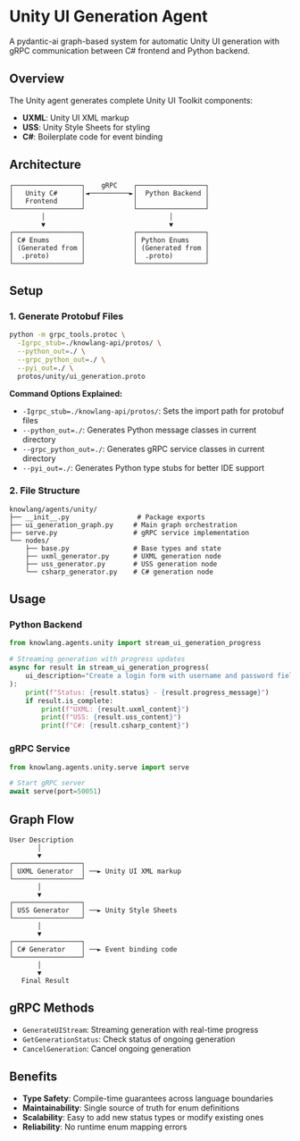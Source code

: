 # Unity UI Generation Agent

A pydantic-ai graph-based system for automatic Unity UI generation with gRPC communication between C# frontend and Python backend.

## Overview

The Unity agent generates complete Unity UI Toolkit components:
- **UXML**: Unity UI XML markup
- **USS**: Unity Style Sheets for styling
- **C#**: Boilerplate code for event binding

## Architecture

```
┌─────────────────┐    gRPC    ┌─────────────────┐
│   Unity C#      │◄──────────►│  Python Backend │
│   Frontend      │            │                 │
└─────────────────┘            └─────────────────┘
        │                               │
        ▼                               ▼
┌─────────────────┐            ┌─────────────────┐
│ C# Enums        │            │ Python Enums    │
│ (Generated from │            │ (Generated from │
│  .proto)        │            │  .proto)        │
└─────────────────┘            └─────────────────┘
```

## Setup

### 1. Generate Protobuf Files

```bash
python -m grpc_tools.protoc \
  -Igrpc_stub=./knowlang-api/protos/ \
  --python_out=./ \
  --grpc_python_out=./ \
  --pyi_out=./ \
  protos/unity/ui_generation.proto
```

**Command Options Explained:**
- `-Igrpc_stub=./knowlang-api/protos/`: Sets the import path for protobuf files
- `--python_out=./`: Generates Python message classes in current directory
- `--grpc_python_out=./`: Generates gRPC service classes in current directory  
- `--pyi_out=./`: Generates Python type stubs for better IDE support

### 2. File Structure

```
knowlang/agents/unity/
├── __init__.py                 # Package exports
├── ui_generation_graph.py     # Main graph orchestration
├── serve.py                   # gRPC service implementation
└── nodes/
    ├── base.py                # Base types and state
    ├── uxml_generator.py      # UXML generation node
    ├── uss_generator.py       # USS generation node
    └── csharp_generator.py    # C# generation node
```

## Usage

### Python Backend

```python
from knowlang.agents.unity import stream_ui_generation_progress

# Streaming generation with progress updates
async for result in stream_ui_generation_progress(
    ui_description="Create a login form with username and password fields"
):
    print(f"Status: {result.status} - {result.progress_message}")
    if result.is_complete:
        print(f"UXML: {result.uxml_content}")
        print(f"USS: {result.uss_content}")
        print(f"C#: {result.csharp_content}")
```

### gRPC Service

```python
from knowlang.agents.unity.serve import serve

# Start gRPC server
await serve(port=50051)
```

## Graph Flow

```
User Description
       │
       ▼
┌─────────────────┐
│ UXML Generator  │ ──► Unity UI XML markup
└─────────────────┘
       │
       ▼
┌─────────────────┐
│ USS Generator   │ ──► Unity Style Sheets
└─────────────────┘
       │
       ▼
┌─────────────────┐
│ C# Generator    │ ──► Event binding code
└─────────────────┘
       │
       ▼
   Final Result
```

## gRPC Methods

- `GenerateUIStream`: Streaming generation with real-time progress
- `GetGenerationStatus`: Check status of ongoing generation  
- `CancelGeneration`: Cancel ongoing generation

## Benefits

- **Type Safety**: Compile-time guarantees across language boundaries
- **Maintainability**: Single source of truth for enum definitions
- **Scalability**: Easy to add new status types or modify existing ones
- **Reliability**: No runtime enum mapping errors 